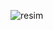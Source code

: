 
![resim](https://user-images.githubusercontent.com/82734214/116876510-45380a00-ac25-11eb-9425-b3903f74f366.jpg)
